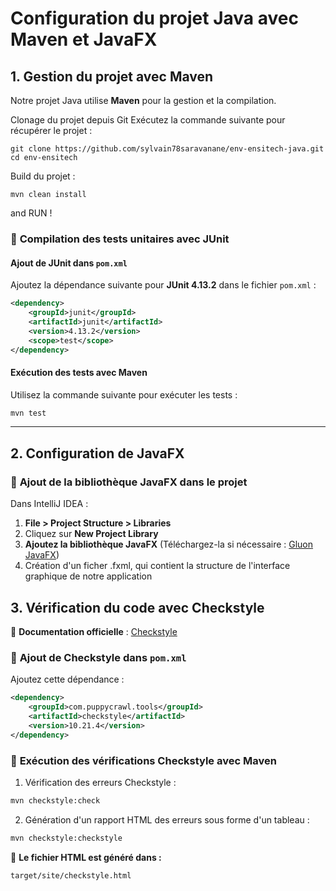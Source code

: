 # Configuration du projet Java avec Maven et JavaFX

## 1. Gestion du projet avec Maven
Notre projet Java utilise **Maven** pour la gestion et la compilation.

Clonage du projet depuis Git
Exécutez la commande suivante pour récupérer le projet :

```
git clone https://github.com/sylvain78saravanane/env-ensitech-java.git
cd env-ensitech
```
Build du projet :

````
mvn clean install
````

and RUN !



### 📌 **Compilation des tests unitaires avec JUnit**
#### **Ajout de JUnit dans `pom.xml`**
Ajoutez la dépendance suivante pour **JUnit 4.13.2** dans le fichier `pom.xml` :

```xml
<dependency>
    <groupId>junit</groupId>
    <artifactId>junit</artifactId>
    <version>4.13.2</version>
    <scope>test</scope>
</dependency>
```

#### **Exécution des tests avec Maven**
Utilisez la commande suivante pour exécuter les tests :
```sh
mvn test
```

---

## 2. Configuration de JavaFX

### 📌 **Ajout de la bibliothèque JavaFX dans le projet**

Dans IntelliJ IDEA :
1. **File > Project Structure > Libraries**
2. Cliquez sur **New Project Library**
3. **Ajoutez la bibliothèque JavaFX** (Téléchargez-la si nécessaire : [Gluon JavaFX](https://gluonhq.com/products/javafx/))
4. Création d'un ficher .fxml, qui contient la structure de l'interface graphique de notre application

## 3. Vérification du code avec Checkstyle

📄 **Documentation officielle** : [Checkstyle](https://checkstyle.org/)

### 📌 **Ajout de Checkstyle dans `pom.xml`**
Ajoutez cette dépendance :
```xml
<dependency>
    <groupId>com.puppycrawl.tools</groupId>
    <artifactId>checkstyle</artifactId>
    <version>10.21.4</version>
</dependency>
```

### 📌 **Exécution des vérifications Checkstyle avec Maven**

1. Vérification des erreurs Checkstyle :
```sh
mvn checkstyle:check
```

2. Génération d'un rapport HTML des erreurs sous forme d'un tableau :
```sh
mvn checkstyle:checkstyle
```
📂 **Le fichier HTML est généré dans :**
```
target/site/checkstyle.html
```
